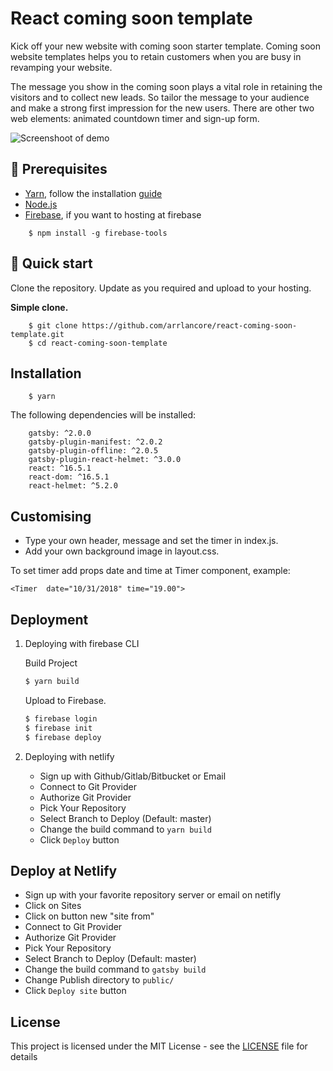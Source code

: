 # React coming soon template

Kick off your new website with coming soon starter template.
Coming soon website templates helps you to retain customers when you are busy in revamping your website.

The message you show in the coming soon plays a vital role in retaining the visitors and to collect new leads. So tailor the message to your audience and make a strong first impression for the new users.
There are other two web elements: animated countdown timer and sign-up form.

![Screenshoot of demo](https://github.com/arrlancore/react-coming-soon-template/blob/master/screenshoot.png)

## 🚀 Prerequisites

- <a href="https://yarnpkg.com/en/">Yarn</a>, follow the installation <a href="https://yarnpkg.com/en/docs/install">guide</a>
- <a href="https://nodejs.org/en/">Node.js</a>
- <a href="https://github.com/firebase/firebase-tools">Firebase</a>, if you want to hosting at firebase

```
    $ npm install -g firebase-tools
```

## 🚀 Quick start

Clone the repository. Update as you required and upload to your hosting.

**Simple clone.**

```
    $ git clone https://github.com/arrlancore/react-coming-soon-template.git
    $ cd react-coming-soon-template
```

## Installation

        $ yarn

The following dependencies will be installed:

```
    gatsby: ^2.0.0
    gatsby-plugin-manifest: ^2.0.2
    gatsby-plugin-offline: ^2.0.5
    gatsby-plugin-react-helmet: ^3.0.0
    react: ^16.5.1
    react-dom: ^16.5.1
    react-helmet: ^5.2.0
```

## Customising

- Type your own header, message and set the timer in index.js.
- Add your own background image in layout.css.

To set timer add props date and time at Timer component, example:

    <Timer  date="10/31/2018" time="19.00">

## Deployment

1. Deploying with firebase CLI

   Build Project

   ```sh
   $ yarn build
   ```

   Upload to Firebase.

   ```sh
   $ firebase login
   $ firebase init
   $ firebase deploy
   ```

2. Deploying with netlify

   - Sign up with Github/Gitlab/Bitbucket or Email
   - Connect to Git Provider
   - Authorize Git Provider
   - Pick Your Repository
   - Select Branch to Deploy (Default: master)
   - Change the build command to `yarn build`
   - Click `Deploy` button

## Deploy at Netlify

- Sign up with your favorite repository server or email on netifly
- Click on Sites
- Click on button new "site from"
- Connect to Git Provider
- Authorize Git Provider
- Pick Your Repository
- Select Branch to Deploy (Default: master)
- Change the build command to `gatsby build`
- Change Publish directory to `public/`
- Click `Deploy site` button

## License

This project is licensed under the MIT License - see the [LICENSE](LICENSE) file for details
